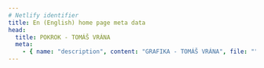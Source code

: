 ```yaml
---
# Netlify identifier
title: En (English) home page meta data
head:
  title: POKROK - TOMÁŠ VRÁNA
  meta:
    - { name: "description", content: "GRAFIKA - TOMÁŠ VRÁNA", file: "" }
---
```

